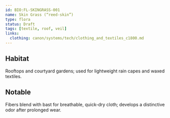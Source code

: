 ```yaml
---
id: BIO:FL-SKINGRASS-001
name: Skin Grass (“reed-skin”)
type: flora
status: Draft
tags: [textile, roof, veil]
links:
  clothing: canon/systems/tech/clothing_and_textiles_c1800.md
---
```


## Habitat
Rooftops and courtyard gardens; used for lightweight rain capes and waxed textiles.

## Notable
Fibers blend with bast for breathable, quick-dry cloth; develops a distinctive odor after prolonged wear.
